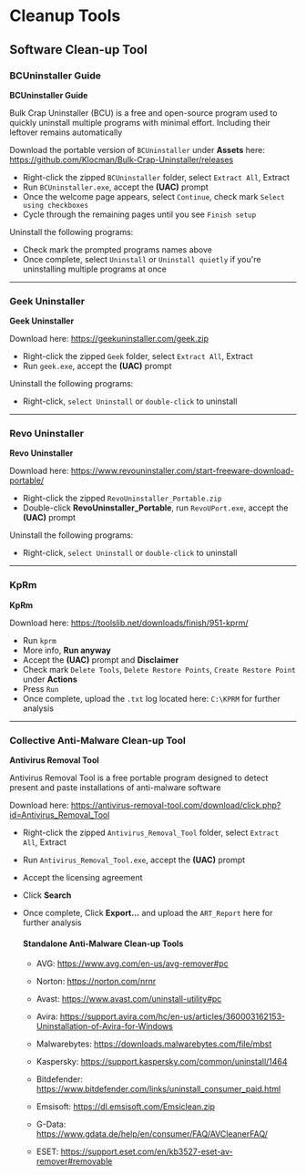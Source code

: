 # Cleanup Tools

## Software Clean-up Tool

### BCUninstaller Guide

**BCUninstaller Guide**

Bulk Crap Uninstaller (BCU) is a free and open-source program used to quickly uninstall multiple programs with minimal effort. Including their leftover remains automatically

Download the portable version of `BCUninstaller` under **Assets** here: <https://github.com/Klocman/Bulk-Crap-Uninstaller/releases>

- Right-click the zipped `BCUninstaller` folder, select `Extract All`, Extract
- Run `BCUninstaller.exe`, accept the **(UAC)** prompt
- Once the welcome page appears, select `Continue`, check mark `Select using checkboxes`
- Cycle through the remaining pages until you see `Finish setup`

Uninstall the following programs:

- Check mark the prompted programs names above
- Once complete, select `Uninstall` or `Uninstall quietly` if you're uninstalling multiple programs at once

***

### Geek Uninstaller

**Geek Uninstaller**

Download here: <https://geekuninstaller.com/geek.zip>

- Right-click the zipped `Geek` folder, select `Extract All`, Extract
- Run `geek.exe`, accept the **(UAC)** prompt

Uninstall the following programs:

- Right-click, `select Uninstall` or `double-click` to uninstall

***

### Revo Uninstaller

**Revo Uninstaller**

Download here: <https://www.revouninstaller.com/start-freeware-download-portable/>

- Right-click the zipped `RevoUninstaller_Portable.zip`
- Double-click **RevoUninstaller_Portable**, run `RevoUPort.exe`, accept the **(UAC)** prompt

Uninstall the following programs:

- Right-click, `select Uninstall` or `double-click` to uninstall

***

### KpRm

**KpRm**

Download here: <https://toolslib.net/downloads/finish/951-kprm/>

- Run `kprm`
- More info, **Run anyway**
- Accept the **(UAC)** prompt and **Disclaimer**
- Check mark `Delete Tools`, `Delete Restore Points`, `Create Restore Point` under **Actions**
- Press `Run`
-  Once complete, upload the `.txt` log located here: `C:\KPRM` for further analysis

***

### Collective Anti-Malware Clean-up Tool

**Antivirus Removal Tool**

Antivirus Removal Tool is a free portable program designed to detect present and paste installations of anti-malware software

Download here: <https://antivirus-removal-tool.com/download/click.php?id=Antivirus_Removal_Tool>

- Right-click the zipped `Antivirus_Removal_Tool` folder, select `Extract All`, Extract
- Run `Antivirus_Removal_Tool.exe`, accept the **(UAC)** prompt
- Accept the licensing agreement
- Click **Search**
- Once complete, Click **Export...** and upload the `ART_Report` here for further analysis

    #### Standalone Anti-Malware Clean-up Tools
    
    - AVG: <https://www.avg.com/en-us/avg-remover#pc>
    
    - Norton: <https://norton.com/nrnr>
    
    - Avast: <https://www.avast.com/uninstall-utility#pc>
    
    - Avira: <https://support.avira.com/hc/en-us/articles/360003162153-Uninstallation-of-Avira-for-Windows>
    
    - Malwarebytes: <https://downloads.malwarebytes.com/file/mbst>
    
    - Kaspersky: <https://support.kaspersky.com/common/uninstall/1464>
    
    - Bitdefender: <https://www.bitdefender.com/links/uninstall_consumer_paid.html>
    
    - Emsisoft: <https://dl.emsisoft.com/Emsiclean.zip>
    
    - G-Data: <https://www.gdata.de/help/en/consumer/FAQ/AVCleanerFAQ/>
    
    - ESET: <https://support.eset.com/en/kb3527-eset-av-remover#removable>